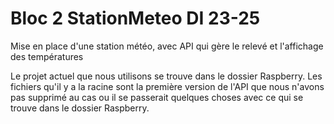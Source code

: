# Bloc 2 StationMeteo DI 23-25
 Mise en place d'une station météo, avec API qui gère le relevé et l'affichage des températures

 Le projet actuel que nous utilisons se trouve dans le dossier Raspberry. Les fichiers qu'il y a la racine sont la première version de l'API que nous n'avons pas supprimé au cas ou il se passerait quelques choses avec ce qui se trouve dans le dossier Raspberry.
